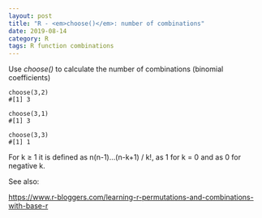 ```yaml
---
layout: post
title: "R - <em>choose()</em>: number of combinations"
date: 2019-08-14
category: R
tags: R function combinations
---
```


Use <em>choose()</em> to calculate the number of combinations (binomial coefficients)


```
choose(3,2)
#[1] 3

choose(3,1)
#[1] 3

choose(3,3)
#[1] 1
```


For k ≥ 1 it is defined as n(n-1)…(n-k+1) / k!, as 1 for k = 0 and as 0 for negative k.


See also:

<a href="https://www.r-bloggers.com/learning-r-permutations-and-combinations-with-base-r">https://www.r-bloggers.com/learning-r-permutations-and-combinations-with-base-r</a>
